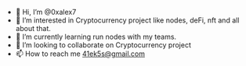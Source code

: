 - 👋 Hi, I’m @0xalex7
- 👀 I’m interested in Cryptocurrency project like nodes, deFi, nft and all about that.
- 🌱 I’m currently learning run nodes with my teams.
- 💞️ I’m looking to collaborate on Cryptocurrency project
- 📫 How to reach me 41ek5s@gmail.com

<!---
0xalex7/0xalex7 is a ✨ special ✨ repository because its `README.md` (this file) appears on your GitHub profile.
You can click the Preview link to take a look at your changes.
--->
